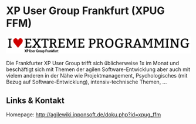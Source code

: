 # XP User Group Frankfurt (XPUG FFM)
![XP User Group Frankfurt](./xpugffm.logo.png)

Die Frankfurter XP User Group trifft sich üblicherweise 1x im Monat und beschäftigt sich mit Themen der
agilen Software-Entwicklung aber auch mit vielem anderen in der Nähe wie Projektmanagement, Psychologisches (mit
Bezug auf Software-Entwicklung), intensiv-technische Themen, ...


## Links &amp; Kontakt

Homepage: <http://agilewiki.ipponsoft.de/doku.php?id=xpug_ffm>










